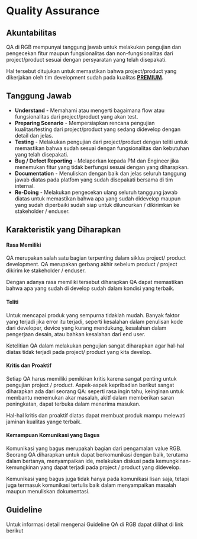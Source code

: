 # Quality Assurance

## **Akuntabilitas**

QA di RGB mempunyai tanggung jawab untuk melakukan pengujian dan pengecekan fitur maupun fungsionalitas dan non-fungsionalitas dari project/product sesuai dengan persyaratan yang telah disepakati.

Hal tersebut ditujukan untuk memastikan bahwa project/product yang dikerjakan oleh tim development sudah pada kualitas [**PREMIUM**](https://shrine.rollingglory.com/rolling-glory/forte#crystal-solution)**.**

## Tanggung Jawab

* **Understand** - Memahami atau mengerti bagaimana flow atau fungsionalitas dari project/product yang akan test. 
* **Preparing Scenario** - Mempersiapkan rencana pengujian kualitas/testing dari project/product yang sedang didevelop dengan detail dan jelas. 
* **Testing** - Melakukan pengujian dari project/product dengan teliti untuk memastikan bahwa sudah sesuai dengan fungsionalitas dan kebutuhan yang telah disepakati. 
* **Bug / Defect Reporting** - Melaporkan kepada PM dan Engineer jika menemukan fitur yang tidak berfungsi sesuai dengan yang diharapkan.
* **Documentation** - Menuliskan dengan baik dan jelas seluruh tanggung jawab diatas pada platfom yang sudah disepakati bersama di tim internal.
* **Re-Doing** - Melakukan pengecekan ulang seluruh tanggung jawab diatas untuk memastikan bahwa apa yang sudah didevelop maupun yang sudah diperbaiki sudah siap untuk diluncurkan / dikirimkan ke stakeholder / enduser.

## Karakteristik yang Diharapkan

#### Rasa Memiliki

QA merupakan salah satu bagian terpenting dalam siklus project/ product development. QA merupakan gerbang akhir sebelum product / project dikirim ke stakeholder / enduser.

Dengan adanya rasa memiliki tersebut diharapkan QA dapat memastikan bahwa apa yang sudah di develop sudah dalam kondisi yang terbaik.

#### Teliti

Untuk mencapai produk yang sempurna tidaklah mudah. Banyak faktor yang terjadi jika error itu terjadi, seperti kesalahan dalam penulisan kode dari developer, device yang kurang mendukung, kesalahan dalam pengerjaan desain, atau bahkan kesalahan dari end user. 

Ketelitian QA dalam melakukan pengujian sangat diharapkan agar hal-hal diatas tidak terjadi pada project/ product yang kita develop.

#### Kritis dan Proaktif

Setiap QA harus memiliki pemikiran kritis karena sangat penting untuk pengujian project / product. Aspek-aspek kepribadian berikut sangat diharapkan ada dari seorang QA: seperti rasa ingin tahu, keinginan untuk membantu menemukan akar masalah, akitf dalam memberikan saran peningkatan, dapat terbuka dalam menerima masukan.

Hal-hal kritis dan proaktif diatas dapat membuat produk mampu melewati jaminan kualitas yange terbaik.

#### Kemampuan Komunikasi yang Bagus

Komunikasi yang bagus merupakah bagian dari pengamalan value RGB. Seorang QA diharapkan untuk dapat berkomunikasi dengan baik, terutama dalam bertanya, menyampaikan ide, melakukan diskusi pada kemungkinan-kemungkinan yang dapat terjadi pada project / product yang didevelop. 

Kemunikasi yang bagus juga tidak hanya pada komunikasi lisan saja, tetapi juga termasuk komunikasi tertulis baik dalam menyampaikan masalah maupun menuliskan dokumentasi.



## Guideline

Untuk informasi detail mengenai Guideline QA di RGB dapat dilihat di link berikut





